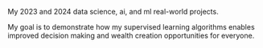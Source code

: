 My 2023 and 2024 data science, ai, and ml real-world projects. 

My goal is to demonstrate how my supervised learning algorithms enables improved decision making and wealth creation opportunities for everyone. 

